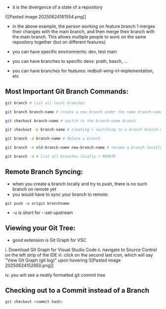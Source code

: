 
- it is the divergence of a state of a repository

![[Pasted image 20250624161554.png]]
- in the above example, the person working on feature branch 1 merges their changes with the main branch, and then merge their branch with the main branch. This allows multiple people to work on the same repository together (but on different features)

- you can have specific environments: dev, test main
- you can have branches to specific devs: prath, basch, ...
- you can have branches for features: redbull-wing-irl-implementation, etc

## Most Important Git Branch Commands:

```bash
git branch # list all local branches

git branch branch-name # create a new branch under the name branch-name

git checkout branch-name # switch to the branch-name branch

git checkout -b branch-name # creating + switching to a branch branch-name

git branch -d branch-name # delete a branch

git branch -m old-branch-name new-branch-name # rename a branch locally

git branch -a # list all branches locally + REMOTE
```









## Remote Branch Syncing:
- when you create a branch locally and try to push, there is no such branch on remote yet
- you would have to sync your branch to remote:
```
git push -u origin branchname
```
- -u is short for --set-upstream

## Viewing your Git Tree:
- good extension is Git Graph for VSC

i. Download Git Graph for Visual Studio Code
ii. navigate to Source Control on the left strip of the IDE
iii. click on the second last icon, which will say "View Git Graph (git log)" upon hovering
	![[Pasted image 20250624152950.png]]

iv. you will see a neatly formatted git commit tree


## Checking out to a Commit instead of a Branch
```bash
git checkout <commit hash>
```

